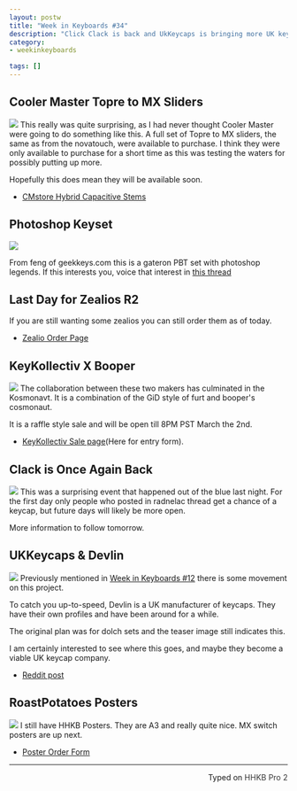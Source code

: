 ```yaml
---
layout: postw
title: "Week in Keyboards #34"
description: "Click Clack is back and UkKeycaps is bringing more UK keycaps to the market."
category: 
- weekinkeyboards

tags: []
---
```


## Cooler Master Topre to MX Sliders
![](https://i.imgur.com/wYInG0K.jpg)
This really was quite surprising, as I had never thought Cooler Master were going to do something like this. A full set of Topre to MX sliders, the same as from the novatouch, were available to purchase. I think they were only available to purchase for a short time as this was testing the waters for possibly putting up more.

Hopefully this does mean they will be available soon.

* [CMstore Hybrid Capacitive Stems](https://www.cmstore.eu/spare-parts/peripherals/novatouch-tkl-stem-set/)

## Photoshop Keyset
![](https://i.imgur.com/zGnFWhZ.jpg)

From feng of geekkeys.com this is a gateron PBT set with photoshop legends. If this interests you, voice that interest in [this thread](https://geekhack.org/index.php?topic=80020.0])

## Last Day for Zealios R2
If you are still wanting some zealios you can still order them as of today.

* [Zealio Order Page](https://zealpc.net/collections/group-buy-pre-orders/products/zealio)


## KeyKollectiv X Booper
![](https://i.imgur.com/075pQ5P.jpg)
The collaboration between these two makers has culminated in the Kosmonavt. It is a combination of the GiD style of furt and booper's cosmonaut.

It is a raffle style sale and will be open till 8PM PST March the 2nd.

* [KeyKollectiv Sale page](https://keykollectiv.com/sales/)(Here for entry form).

## Clack is Once Again Back
[![](https://i.imgur.com/ABRQqdk.png)](https://geekhack.org/index.php?topic=77786.msg2077252#msg2077252)
This was a surprising event that happened out of the blue last night. For the first day only people who posted in radnelac thread get a chance of a keycap, but future days will likely be more open. 

More information to follow tomorrow.

## UKKeycaps & Devlin
![](https://i.imgur.com/mtCfFkq.jpg)
Previously mentioned in [Week in Keyboards #12](https://blog.roastpotatoes.co/weekinkeyboards/2015/09/08/week-in-keykoards-12/#devlin-keycaps) there is some movement on this project.

To catch you up-to-speed, Devlin is a UK manufacturer of keycaps. They have their own profiles and have been around for a while.

The original plan was for dolch sets and the teaser image still indicates this.

I am certainly interested to see where this goes, and maybe they become a viable UK keycap company.

* [Reddit post](https://www.reddit.com/r/MechanicalKeyboards/comments/47uxya/ukkeycaps_is_back_after_a_short_break_will_soon/)

## RoastPotatoes Posters
![](https://i.imgur.com/GAvlAF2.png)
I still have HHKB Posters. They are A3 and really quite nice. MX switch posters are up next.

* [Poster Order Form](https://docs.google.com/forms/d/1qnBoFbkBhJ5soaexC_V68Oaik4lIYRGcRTBDs1c2qAE/viewform)

---------------------------------

<p style="text-align: right" title="Equipped with Hasu's alternative controller">Typed on <font color="#373737">HHKB Pro 2</font></p>

